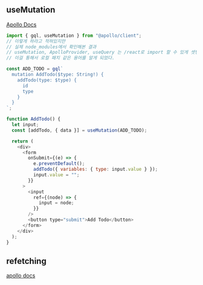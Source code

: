 ## useMutation

[Apollo Docs](https://www.apollographql.com/docs/react/api/react/useMutation)

```js
import { gql, useMutation } from "@apollo/client";
// 이렇게 하라고 적혀있지만
// 실제 node_modules에서 확인해본 결과
// useMutation, ApolloProvider, useQuery 는 /react로 import 할 수 있게 셋팅 되어 있었다.
// 이걸 통해서 로컬 패치 같은 용어를 알게 되었다.

const ADD_TODO = gql`
  mutation AddTodo($type: String!) {
    addTodo(type: $type) {
      id
      type
    }
  }
`;

function AddTodo() {
  let input;
  const [addTodo, { data }] = useMutation(ADD_TODO);

  return (
    <div>
      <form
        onSubmit={(e) => {
          e.preventDefault();
          addTodo({ variables: { type: input.value } });
          input.value = "";
        }}
      >
        <input
          ref={(node) => {
            input = node;
          }}
        />
        <button type="submit">Add Todo</button>
      </form>
    </div>
  );
}
```

## refetching

[apollo docs](https://www.apollographql.com/docs/react/data/queries#refetching)
